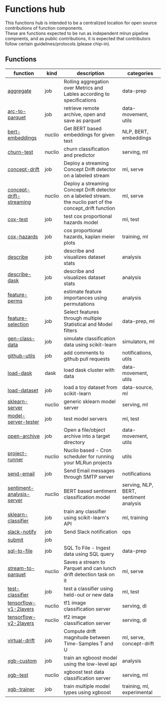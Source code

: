 # Functions hub 

This functions hub is intended to be a centralized location for open source contributions of function components.  
These are functions expected to be run as independent mlrun pipeline compnents, and as public contributions, 
it is expected that contributors follow certain guidelines/protocols (please chip-in).

## Functions

| function | kind | description | categories |
| --- | --- | --- | --- |
| [aggregate](aggregate/aggregate.ipynb) | job | Rolling aggregation over Metrics and Lables according to specifications | data-prep |
| [arc-to-parquet](arc_to_parquet/arc_to_parquet.ipynb) | job | retrieve remote archive, open and save as parquet | data-movement, utils |
| [bert-embeddings](bert_embeddings/bert_embeddings.ipynb) | nuclio | Get BERT based embeddings for given text | NLP, BERT, embeddings |
| [churn-test](churn_server/churn_server.ipynb) | nuclio | churn classification and predictor | serving, ml |
| [concept-drift](concept_drift/concept_drift.ipynb) | job | Deploy a streaming Concept Drift detector on a labeled stream | ml, serve |
| [concept-drift-streaming](concept_drift_streaming/concept_drift_streaming.ipynb) | nuclio | Deploy a streaming Concept Drift detector on a labeled stream. the nuclio part of the concept_drift function | ml, serve |
| [cox-test](coxph_test/coxph_test.ipynb) | job | test cox proportional hazards model | ml, test |
| [cox-hazards](coxph_trainer/coxph_trainer.ipynb) | job | cox proportional hazards, kaplan meier plots | training, ml |
| [describe](describe/describe.ipynb) | job | describe and visualizes dataset stats | analysis |
| [describe-dask](describe_dask/describe_dask.ipynb) | job | describe and visualizes dataset stats | analysis |
| [feature-perms](feature_perms/README.ipynb) | job | estimate feature importances using permutations | analysis |
| [feature-selection](feature_selection/feature_selection.ipynb) | job | Select features through multiple Statistical and Model filters | data-prep, ml |
| [gen-class-data](gen_class_data/gen_class_data.ipynb) | job | simulate classification data using scikit-learn | simulators, ml |
| [github-utils](github_utils/github_utils.ipynb) | job | add comments to github pull requests | notifications, utils |
| [load-dask](load_dask/load_dask.ipynb) | dask | load dask cluster with data | data-movement, utils |
| [load-dataset](load_dataset/load_dataset.ipynb) | job | load a toy dataset from scikit-learn | data-source, ml |
| [sklearn-server](model_server/model_server.ipynb) | nuclio | generic sklearn model server | serving, ml |
| [model-server-tester](model_server_tester/model_server_tester.ipynb) | job | test model servers | ml, test |
| [open-archive](open_archive/open_archive.ipynb) | job | Open a file/object archive into a target directory | data-movement, utils |
| [project-runner](project_runner/project_runner.ipynb) | nuclio | Nuclio based - Cron scheduler for running your MLRun projects | utils |
| [send-email](send_email/send_email.ipynb) | job | Send Email messages through SMTP server | notifications |
| [sentiment-analysis-server](sentiment_analysis_serving/bert_sentiment_analysis_serving.ipynb) | nuclio | BERT based sentiment classification model | serving, NLP, BERT, sentiment analysis |
| [sklearn-classifier](sklearn_classifier/sklearn_classifier.ipynb) | job | train any classifier using scikit-learn's API | ml, training |
| [slack-notify](slack_notify/slack_notify.ipynb) | job | Send Slack notification | ops |
| [submit](spark_submit/spark_submit.ipynb) | job |  |  |
| [sql-to-file](sql_to_file/sql_to_file.ipynb) | job | SQL To File - Ingest data using SQL query | data-prep |
| [stream-to-parquet](stream_to_parquet/stream_to_parquet.ipynb) | nuclio | Saves a stream to Parquet and can lunch drift detection task on it | ml, serve |
| [test-classifier](test_classifier/test_classifier.ipynb) | job | test a classifier using held-out or new data | ml, test |
| [tensorflow-v1-2layers](tf1_serving/tf1_serving.ipynb) | nuclio | tf1 image classification server | serving, dl |
| [tensorflow-v2-2layers](tf2_serving/tf2_serving.ipynb) | nuclio | tf2 image classification server | serving, dl |
| [virtual-drift](virtual_drift/virtual_drift.ipynb) | job | Compute drift magnitude between Time-Samples T and U | ml, serve, concept-drift |
| [xgb-custom](xgb_custom/xgb_custom.ipynb) | job | train an xgboost model using the low-level api | analysis |
| [xgb-test](xgb_serving/xgb_serving.ipynb) | nuclio | xgboost test data classification server | serving, ml |
| [xgb-trainer](xgb_trainer/xgb_trainer.ipynb) | job | train multiple model types using xgboost | training, ml, experimental |

